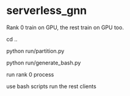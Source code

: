 # serverless_gnn

Rank 0 train on GPU, the rest train on GPU too.

cd ..

python run/partition.py

python run/generate_bash.py

run rank 0 process

use bash scripts run the rest clients
